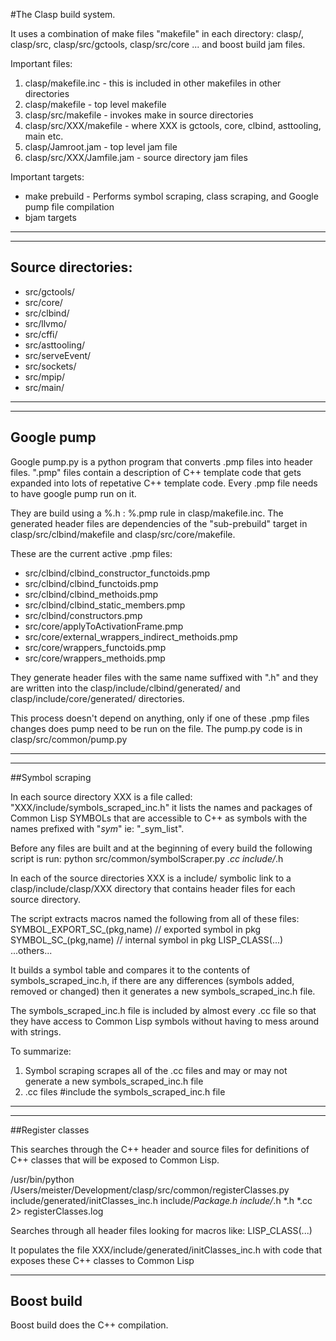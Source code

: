 #The Clasp build system.

It uses a combination of make files "makefile" in each directory: clasp/, clasp/src, clasp/src/gctools, clasp/src/core ...  and boost build jam files.

Important files:

1. clasp/makefile.inc - this is included in other makefiles in other directories
1. clasp/makefile - top level makefile
1. clasp/src/makefile - invokes make in source directories
1. clasp/src/XXX/makefile - where XXX is gctools, core, clbind, asttooling, main etc.
1. clasp/Jamroot.jam - top level jam file
1. clasp/src/XXX/Jamfile.jam - source directory jam files

Important targets:
* make prebuild  - Performs symbol scraping, class scraping, and Google pump file compilation
* bjam targets

----------------------------------------------------------------------
----------------------------------------------------------------------
## Source directories:
- src/gctools/
- src/core/
- src/clbind/
- src/llvmo/
- src/cffi/
- src/asttooling/
- src/serveEvent/
- src/sockets/
- src/mpip/
- src/main/

----------------------------------------------------------------------
----------------------------------------------------------------------
## Google pump

Google pump.py is a python program that converts .pmp files into header files.
".pmp" files contain a description of C++ template code that gets expanded into lots of repetative C++ template code.
Every .pmp file needs to have google pump run on it.

They are build using a %.h : %.pmp rule in clasp/makefile.inc.  The generated header files are dependencies of the "sub-prebuild" target in clasp/src/clbind/makefile and clasp/src/core/makefile.

These are the current active .pmp files:

- src/clbind/clbind_constructor_functoids.pmp
- src/clbind/clbind_functoids.pmp
- src/clbind/clbind_methoids.pmp
- src/clbind/clbind_static_members.pmp
- src/clbind/constructors.pmp
- src/core/applyToActivationFrame.pmp
- src/core/external_wrappers_indirect_methoids.pmp
- src/core/wrappers_functoids.pmp
- src/core/wrappers_methoids.pmp

They generate header files with the same name suffixed with ".h" and they are written into the clasp/include/clbind/generated/ and clasp/include/core/generated/ directories.

This process doesn't depend on anything, only if one of these .pmp files changes does pump need to be run on the file.
The pump.py code is in clasp/src/common/pump.py



----------------------------------------------------------------------
----------------------------------------------------------------------
##Symbol scraping

In each source directory XXX is a file called: "XXX/include/symbols_scraped_inc.h"
it lists the names and packages of Common Lisp SYMBOLs that are accessible to C++ as symbols with the names prefixed with "_sym_" ie: "_sym_list".

Before any files are built and at the beginning of every build the following script is run:
python src/common/symbolScraper.py *.cc include/*.h

In each of the source directories XXX is a include/ symbolic link to a clasp/include/clasp/XXX directory that contains header files for each source directory.

The script extracts macros named the following from all of these files:
SYMBOL_EXPORT_SC_(pkg,name)     // exported symbol in pkg
SYMBOL_SC_(pkg,name)            // internal symbol in pkg
LISP_CLASS(...)
...others...

It builds a symbol table and compares it to the contents of symbols_scraped_inc.h,
if there are any differences (symbols added, removed or changed) then it generates a new symbols_scraped_inc.h file.

The symbols_scraped_inc.h file is included by almost every .cc file so that they have access to Common Lisp symbols without having to mess around with strings.

To summarize:
1) Symbol scraping scrapes all of the .cc files and may or may not generate a new symbols_scraped_inc.h file
2) .cc files #include the symbols_scraped_inc.h file

----------------------------------------------------------------------
----------------------------------------------------------------------
##Register classes

This searches through the C++ header and source files for definitions of C++ classes that will be exposed to Common Lisp.

/usr/bin/python /Users/meister/Development/clasp/src/common/registerClasses.py include/generated/initClasses_inc.h include/*Package.h include/*.h *.h *.cc 2> registerClasses.log

Searches through all header files looking for macros like:
LISP_CLASS(...)

It populates the file XXX/include/generated/initClasses_inc.h with code that exposes these C++ classes to Common Lisp

-----------
## Boost build

Boost build does the C++ compilation.

